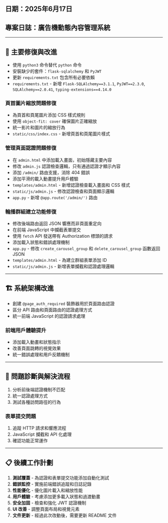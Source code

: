 ## 日期：2025年6月17日
## 專案日誌：廣告機動態內容管理系統

---

## 🔧 主要修復與改進
- 使用 `python3` 命令替代 `python` 命令
- 安裝缺少的套件：`flask-sqlalchemy` 和 `PyJWT`
- 更新 `requirements.txt` 包含所有必要依賴
- `requirements.txt` - 新增 `Flask-SQLAlchemy==3.1.1`, `PyJWT==2.3.0`, `SQLAlchemy==2.0.41`, `typing-extensions==4.14.0`

### 頁首圖片縮放問題修復
- 為頁首和頁尾圖片添加 CSS 樣式規則
- 使用 `object-fit: cover` 確保圖片正確縮放
- 統一影片和圖片的縮放行為
- `static/css/index.css` - 新增頁首和頁尾圖片樣式

### 管理頁面認證問題修復
- 在 `admin.html` 中添加載入畫面，初始隱藏主要內容
- 修改 `admin.js` 認證檢查邏輯，只有通過認證才顯示內容
- 添加 `/admin/` 路由支援，消除 404 錯誤
- 添加平滑的載入動畫提升用戶體驗
- `templates/admin.html` - 新增認證檢查載入畫面和 CSS 樣式
- `static/js/admin.js` - 修改認證檢查和頁面顯示邏輯
- `app.py` - 新增 `@app.route('/admin/')` 路由

### 輪播群組建立功能修復
- 修改後端路由返回 JSON 響應而非頁面重定向
- 在前端 JavaScript 中攔截表單提交
- 使用 `fetch` API 發送帶有 Authorization 標頭的請求
- 添加載入狀態和錯誤處理機制
- `app.py` - 修改 `create_carousel_group` 和 `delete_carousel_group` 函數返回 JSON
- `templates/admin.html` - 為建立群組表單添加 ID
- `static/js/admin.js` - 新增表單攔截和認證處理邏輯

---

## 🏗️ 系統架構改進
- 創建 `@page_auth_required` 裝飾器用於頁面路由認證
- 區分 API 路由和頁面路由的認證處理方式
- 統一前端 JavaScript 的認證請求處理

### 前端用戶體驗提升
- 添加載入動畫和狀態指示
- 改善頁面跳轉的視覺效果
- 統一錯誤處理和用戶反饋機制
---

## 🐛 問題診斷與解決流程
1. 分析前後端認證機制不匹配
2. 統一認證處理方式
3. 測試各種訪問路徑的行為

### 表單提交問題
1. 追蹤 HTTP 請求和響應流程
2. JavaScript 攔截和 API 化處理
3. 確認功能正常運作

---

## 📋 後續工作計劃

1. **測試覆蓋** - 為認證和表單提交功能添加自動化測試
2. **錯誤監控** - 實施前端錯誤追蹤和日誌記錄
3. **性能優化** - 優化圖片載入和縮放性能
4. **用戶體驗** - 考慮添加更多載入狀態和過渡動畫
5. **安全加固** - 檢查和強化 JWT 認證機制
6. **UI 改善** - 調整頁面布局和視覺元素
7. **文件更新** - 經過此次改動後，需要更新 README 文件